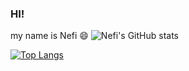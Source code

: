 ### HI! 
my name is Nefi 😄
![Nefi's GitHub stats](https://github-readme-stats.vercel.app/api?username=NefiJL&show_icons=true&theme=dark)

[![Top Langs](https://github-readme-stats.vercel.app/api/top-langs/?username=NefiJL&layout=compact&bg_color=161616&text_color=ffffff&title_color=18f289)](https://github.com/anuraghazra/github-readme-stats)
<!--
**NefiJL/NefiJL** is a ✨ _special_ ✨ repository because its `README.md` (this file) appears on your GitHub profile.

Here are some ideas to get you started:

- 🔭 I’m currently working on ...
- 🌱 I’m currently learning ...
- 👯 I’m looking to collaborate on ...
- 🤔 I’m looking for help with ...
- 💬 Ask me about ...
- 📫 How to reach me: ...
- 😄 Pronouns: ...
- ⚡ Fun fact: ...
-->
